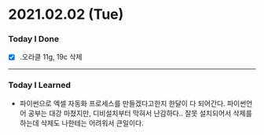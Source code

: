 # 2021.02.02 (Tue)
### Today I Done
- [x] .오라클 11g, 19c 삭제
***
### Today I Learned
- 파이썬으로 엑셀 자동화 프로세스를 만들겠다고한지 한달이 다 되어간다. 파이썬언어 공부는 대강 마쳤지만, 디비설치부터 막혀서 난감하다.. 
잘못 설치되어서 삭제를 하는데 삭제도 나한테는 어려워서 큰일이다.
